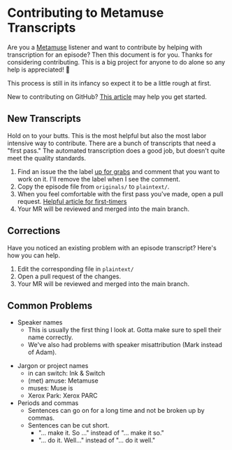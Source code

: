 # Contributing to Metamuse Transcripts

Are you a [Metamuse](https://museapp.com/podcast/) listener and want to contribute by helping with transcription for an episode? Then this document is for you. Thanks for considering contributing. This is a big project for anyone to do alone so any help is appreciated! :bow:

This process is still in its infancy so expect it to be a little rough at first.

New to contributing on GitHub? [This article](https://docs.github.com/en/github/managing-files-in-a-repository/managing-files-on-github/editing-files-in-another-users-repository) may help you get started.

## New Transcripts

Hold on to your butts. This is the most helpful but also the most labor intensive way to contribute. There are a bunch of transcripts that need a "first pass." The automated transcription does a good job, but doesn't quite meet the quality standards.

1. Find an issue the the label [up for grabs](https://github.com/ppkn/metamuse-transcripts/labels/up%20for%20grabs) and comment that you want to work on it. I'll remove the label when I see the comment.
2. Copy the episode file from `originals/` to `plaintext/`.
3. When you feel comfortable with the first pass you've made, open a pull request. [Helpful article for first-timers](https://docs.github.com/en/github/collaborating-with-pull-requests/proposing-changes-to-your-work-with-pull-requests/creating-a-pull-request-from-a-fork)
4. Your MR will be reviewed and merged into the main branch.

## Corrections

Have you noticed an existing problem with an episode transcript? Here's how you can help.

1. Edit the corresponding file in `plaintext/`
2. Open a pull request of the changes.
3. Your MR will be reviewed and merged into the main branch.

## Common Problems

* Speaker names
  * This is usually the first thing I look at. Gotta make sure to spell their name correctly.
  * We've also had problems with speaker misattribution (Mark instead of Adam).

- Jargon or project names
  - in can switch: Ink & Switch
  - (met) amuse: Metamuse
  - muses: Muse is
  - Xerox Park: Xerox PARC
- Periods and commas
  - Sentences can go on for a long time and not be broken up by commas.
  - Sentences can be cut short.
    - "... make it. So ..." instead of "... make it so."
    - "... do it. Well..." instead of "... do it well."

